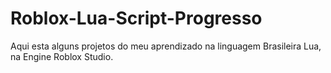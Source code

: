 # Roblox-Lua-Script-Progresso

Aqui esta alguns projetos do meu aprendizado na linguagem Brasileira Lua, na Engine Roblox Studio.
